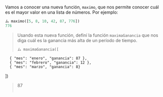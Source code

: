 Vamos a conocer una nueva función, `maximo`, que nos permite conocer cuál es el mayor valor en una lista de números. Por ejemplo: 

```python
ム maximo([5, 8, 10, 42, 87, 776])
776
```

> Usando esta nueva función, definí la función `maximaGanancia` que nos diga cuál es la ganancia más alta de un período de tiempo.
>
> ```python
> ム maximaGanancia([
      { "mes": "enero", "ganancia": 87 }, 
      { "mes": "febrero", "ganancia": 12 }, 
      { "mes": "marzo", "ganancia": 8}
  ])
> 87
> ```

